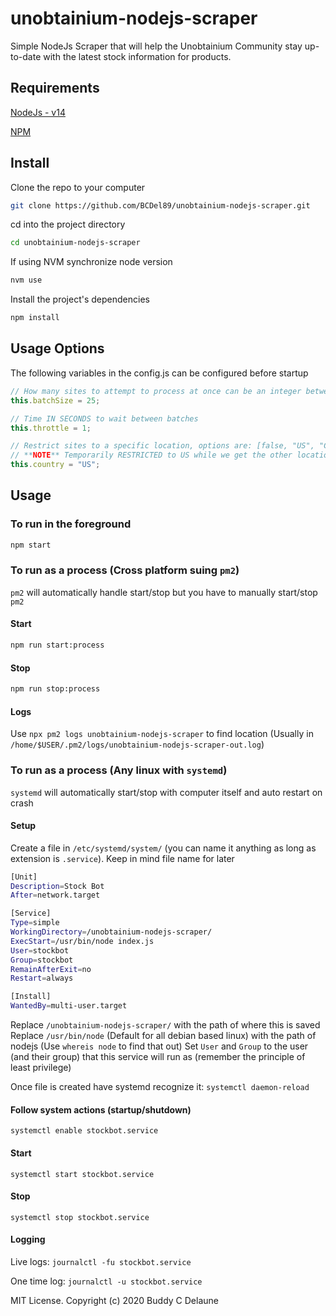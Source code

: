 # unobtainium-nodejs-scraper

Simple NodeJs Scraper that will help the Unobtainium Community stay up-to-date with the latest stock information for products.

## Requirements
[NodeJs - v14](https://nodejs.org/en/download/)

[NPM](https://docs.npmjs.com/downloading-and-installing-node-js-and-npm)

## Install

Clone the repo to your computer
```sh
git clone https://github.com/BCDel89/unobtainium-nodejs-scraper.git
```
cd into the project directory
```sh
cd unobtainium-nodejs-scraper
```
If using NVM synchronize node version
```sh
nvm use
```
Install the project's dependencies
```sh
npm install
```

## Usage Options
The following variables in the config.js can be configured before startup

```js
// How many sites to attempt to process at once can be an integer between 1 - 1000
this.batchSize = 25;

// Time IN SECONDS to wait between batches
this.throttle = 1;

// Restrict sites to a specific location, options are: [false, "US", "CAN", "UK", "EUR", "AUS"]
// **NOTE** Temporarily RESTRICTED to US while we get the other locations setup
this.country = "US";
```

## Usage
### To run in the foreground
```sh
npm start
```

### To run as a process (Cross platform suing `pm2`)
`pm2` will automatically handle start/stop but you have to manually start/stop `pm2`
#### Start
```sh
npm run start:process
```

#### Stop
```sh
npm run stop:process
```

#### Logs
Use `npx pm2 logs unobtainium-nodejs-scraper` to find location (Usually in `/home/$USER/.pm2/logs/unobtainium-nodejs-scraper-out.log`)

### To run as a process (Any linux with `systemd`)
`systemd` will automatically start/stop with computer itself and auto restart on crash

#### Setup
Create a file in `/etc/systemd/system/` (you can name it anything as long as extension is `.service`). Keep in mind file name for later
```sh
[Unit]
Description=Stock Bot
After=network.target

[Service]
Type=simple
WorkingDirectory=/unobtainium-nodejs-scraper/
ExecStart=/usr/bin/node index.js
User=stockbot
Group=stockbot
RemainAfterExit=no
Restart=always

[Install]
WantedBy=multi-user.target
```
Replace `/unobtainium-nodejs-scraper/` with the path of where this is saved
Replace `/usr/bin/node` (Default for all debian based linux) with the path of nodejs (Use `whereis node` to find that out)
Set `User` and `Group` to the user (and their group) that this service will run as (remember the principle of least privilege)

Once file is created have systemd recognize it: `systemctl daemon-reload`

#### Follow system actions (startup/shutdown)
`systemctl enable stockbot.service`

#### Start
`systemctl start stockbot.service`

#### Stop
`systemctl stop stockbot.service`

#### Logging
Live logs: `journalctl -fu stockbot.service`

One time log: `journalctl -u stockbot.service`

MIT License. Copyright (c) 2020 Buddy C Delaune
